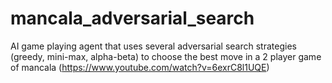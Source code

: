 # mancala_adversarial_search
AI game playing agent that uses several adversarial search strategies (greedy, mini-max, alpha-beta) to choose the best move in a 2 player game of mancala (https://www.youtube.com/watch?v=6exrC8l1UQE)
